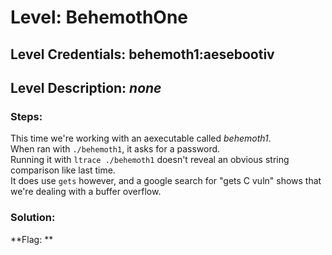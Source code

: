 # Level: BehemothOne
## Level Credentials: behemoth1:aesebootiv
## Level Description: *none*

### Steps: 
This time we're working with an aexecutable called *behemoth1*.  
When ran with `./behemoth1`, it asks for a password.  
Running it with `ltrace ./behemoth1` doesn't reveal an obvious string comparison like last time.  
It does use `gets` however, and a google search for "gets C vuln" shows that we're dealing with a buffer overflow.  

### Solution:


**Flag: **
